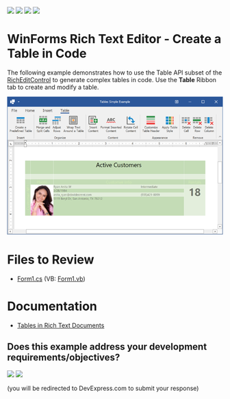 <!-- default badges list -->
![](https://img.shields.io/endpoint?url=https://codecentral.devexpress.com/api/v1/VersionRange/128612039/23.1.3%2B)
[![](https://img.shields.io/badge/Open_in_DevExpress_Support_Center-FF7200?style=flat-square&logo=DevExpress&logoColor=white)](https://supportcenter.devexpress.com/ticket/details/T472346)
[![](https://img.shields.io/badge/📖_How_to_use_DevExpress_Examples-e9f6fc?style=flat-square)](https://docs.devexpress.com/GeneralInformation/403183)
[![](https://img.shields.io/badge/💬_Leave_Feedback-feecdd?style=flat-square)](#does-this-example-address-your-development-requirementsobjectives)
<!-- default badges end -->
# WinForms Rich Text Editor - Create a Table in Code

The following example demonstrates how to use the Table API subset of the [RichEditControl](https://docs.devexpress.com/WindowsForms/DevExpress.XtraRichEdit.RichEditControl) to generate complex tables in code. Use the **Table** Ribbon tab to create and modify a table.

![table result](./media/image.png)

# Files to Review

* [Form1.cs](./CS/TablesSimpleExample/Form1.cs) (VB: [Form1.vb](./VB/TablesSimpleExample/Form1.vb))

# Documentation

* [Tables in Rich Text Documents](https://docs.devexpress.com/WindowsForms/8306/controls-and-libraries/rich-text-editor/rich-edit-control-document/tables)
<!-- feedback -->
## Does this example address your development requirements/objectives?

[<img src="https://www.devexpress.com/support/examples/i/yes-button.svg"/>](https://www.devexpress.com/support/examples/survey.xml?utm_source=github&utm_campaign=winforms-richedit-tables-simple-example&~~~was_helpful=yes) [<img src="https://www.devexpress.com/support/examples/i/no-button.svg"/>](https://www.devexpress.com/support/examples/survey.xml?utm_source=github&utm_campaign=winforms-richedit-tables-simple-example&~~~was_helpful=no)

(you will be redirected to DevExpress.com to submit your response)
<!-- feedback end -->
